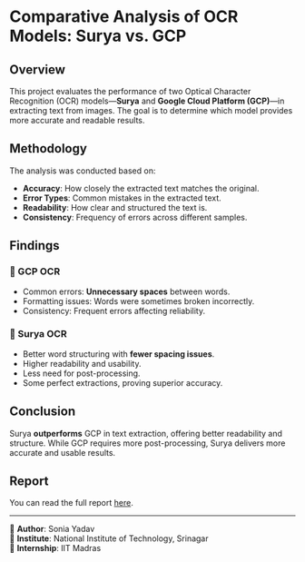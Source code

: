 # Comparative Analysis of OCR Models: Surya vs. GCP

## Overview
This project evaluates the performance of two Optical Character Recognition (OCR) models—**Surya** and **Google Cloud Platform (GCP)**—in extracting text from images. The goal is to determine which model provides more accurate and readable results.

## Methodology
The analysis was conducted based on:
- **Accuracy**: How closely the extracted text matches the original.
- **Error Types**: Common mistakes in the extracted text.
- **Readability**: How clear and structured the text is.
- **Consistency**: Frequency of errors across different samples.

## Findings
### 🔹 GCP OCR
- Common errors: **Unnecessary spaces** between words.
- Formatting issues: Words were sometimes broken incorrectly.
- Consistency: Frequent errors affecting reliability.

### 🔹 Surya OCR
- Better word structuring with **fewer spacing issues**.
- Higher readability and usability.
- Less need for post-processing.
- Some perfect extractions, proving superior accuracy.

## Conclusion
Surya **outperforms** GCP in text extraction, offering better readability and structure. While GCP requires more post-processing, Surya delivers more accurate and usable results.

## Report
You can read the full report [here](./best_model_between_surya_and_gcp.pdf).

---
📌 **Author**: Sonia Yadav  
📌 **Institute**: National Institute of Technology, Srinagar  
📌 **Internship**: IIT Madras  
